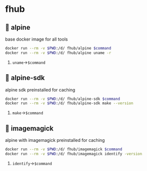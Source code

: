 # fhub
## :whale: alpine
base docker image for all tools
```bash
docker run --rm -v $PWD:/d/ fhub/alpine $command
docker run --rm -v $PWD:/d/ fhub/alpine uname -r
```
1. `uname`→`$command`
## :whale: alpine-sdk
alpine sdk preinstalled for caching
```bash
docker run --rm -v $PWD:/d/ fhub/alpine-sdk $command
docker run --rm -v $PWD:/d/ fhub/alpine-sdk make --version
```
1. `make`→`$command`
## :whale: imagemagick
alpine with imagemagick preinstalled for caching
```bash
docker run --rm -v $PWD:/d/ fhub/imagemagick $command
docker run --rm -v $PWD:/d/ fhub/imagemagick identify -version
```
1. `identify`→`$command`
